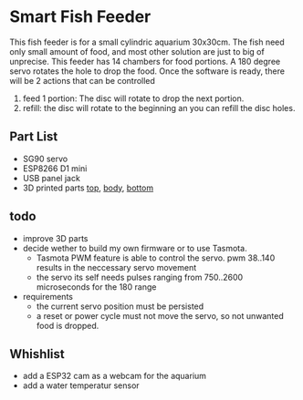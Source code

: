 # Smart Fish Feeder

This fish feeder is for a small cylindric aquarium 30x30cm.
The fish need only small amount of food, and most other solution are just to big of unprecise.
This feeder has 14 chambers for food portions.
A 180 degree servo rotates the hole to drop the food.
Once the software is ready, there will be 2 actions that can be controlled
1. feed 1 portion: The disc will rotate to drop the next portion.
2. refill: the disc will rotate to the beginning an you can refill the disc holes.

## Part List
- SG90 servo
- ESP8266 D1 mini
- USB panel jack
- 3D printed parts [top](doc/fishfeeder_top.stl), [body](doc/fishfeeder_body.stl), [bottom](doc/fishfeeder_bottom.stl)

## todo
- improve 3D parts
- decide wether to build my own firmware or to use Tasmota.
  - Tasmota PWM feature is able to control the servo. pwm 38..140 results in the neccessary servo movement
  - the servo its self needs pulses ranging from 750..2600 microseconds for the 180 range
- requirements
  - the current servo position must be persisted
  - a reset or power cycle must not move the servo, so not unwanted food is dropped.


## Whishlist
- add a ESP32 cam as a webcam for the aquarium
- add a water temperatur sensor